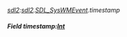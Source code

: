 _[sdl2](../../modules/sdl2/sdl2-module.md):[sdl2](../../modules/sdl2/sdl2-module.md).[SDL\_SysWMEvent](../../modules/sdl2/sdl2-sdl_syswmevent.md).timestamp_
##### Field timestamp:[Int](../../modules/wonkey/wonkey-types-int.md)
